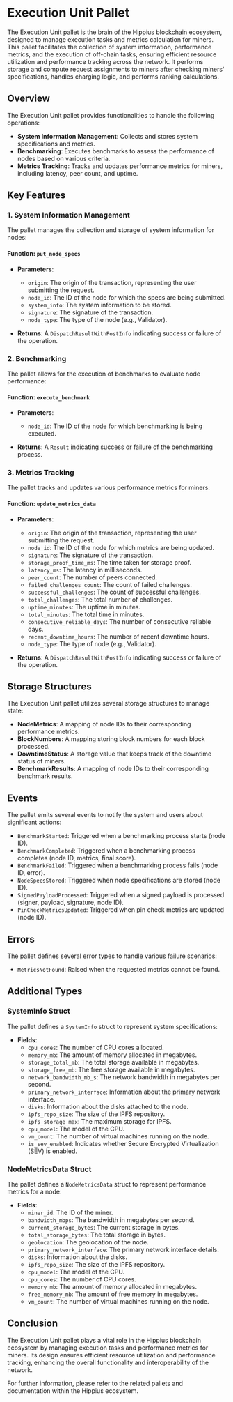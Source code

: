 # Execution Unit Pallet

The Execution Unit pallet is the brain of the Hippius blockchain ecosystem, designed to manage execution tasks and metrics calculation for miners. This pallet facilitates the collection of system information, performance metrics, and the execution of off-chain tasks, ensuring efficient resource utilization and performance tracking across the network. It performs storage and compute request assignments to miners after checking miners' specifications, handles charging logic, and performs ranking calculations.

## Overview

The Execution Unit pallet provides functionalities to handle the following operations:

- **System Information Management**: Collects and stores system specifications and metrics.
- **Benchmarking**: Executes benchmarks to assess the performance of nodes based on various criteria.
- **Metrics Tracking**: Tracks and updates performance metrics for miners, including latency, peer count, and uptime.

## Key Features

### 1. System Information Management

The pallet manages the collection and storage of system information for nodes:

#### Function: `put_node_specs`

- **Parameters**:
  - `origin`: The origin of the transaction, representing the user submitting the request.
  - `node_id`: The ID of the node for which the specs are being submitted.
  - `system_info`: The system information to be stored.
  - `signature`: The signature of the transaction.
  - `node_type`: The type of the node (e.g., Validator).

- **Returns**: A `DispatchResultWithPostInfo` indicating success or failure of the operation.

### 2. Benchmarking

The pallet allows for the execution of benchmarks to evaluate node performance:

#### Function: `execute_benchmark`

- **Parameters**:
  - `node_id`: The ID of the node for which benchmarking is being executed.

- **Returns**: A `Result` indicating success or failure of the benchmarking process.

### 3. Metrics Tracking

The pallet tracks and updates various performance metrics for miners:

#### Function: `update_metrics_data`

- **Parameters**:
  - `origin`: The origin of the transaction, representing the user submitting the request.
  - `node_id`: The ID of the node for which metrics are being updated.
  - `signature`: The signature of the transaction.
  - `storage_proof_time_ms`: The time taken for storage proof.
  - `latency_ms`: The latency in milliseconds.
  - `peer_count`: The number of peers connected.
  - `failed_challenges_count`: The count of failed challenges.
  - `successful_challenges`: The count of successful challenges.
  - `total_challenges`: The total number of challenges.
  - `uptime_minutes`: The uptime in minutes.
  - `total_minutes`: The total time in minutes.
  - `consecutive_reliable_days`: The number of consecutive reliable days.
  - `recent_downtime_hours`: The number of recent downtime hours.
  - `node_type`: The type of node (e.g., Validator).

- **Returns**: A `DispatchResultWithPostInfo` indicating success or failure of the operation.

## Storage Structures

The Execution Unit pallet utilizes several storage structures to manage state:

- **NodeMetrics**: A mapping of node IDs to their corresponding performance metrics.
- **BlockNumbers**: A mapping storing block numbers for each block processed.
- **DowntimeStatus**: A storage value that keeps track of the downtime status of miners.
- **BenchmarkResults**: A mapping of node IDs to their corresponding benchmark results.

## Events

The pallet emits several events to notify the system and users about significant actions:

- `BenchmarkStarted`: Triggered when a benchmarking process starts (node ID).
- `BenchmarkCompleted`: Triggered when a benchmarking process completes (node ID, metrics, final score).
- `BenchmarkFailed`: Triggered when a benchmarking process fails (node ID, error).
- `NodeSpecsStored`: Triggered when node specifications are stored (node ID).
- `SignedPayloadProcessed`: Triggered when a signed payload is processed (signer, payload, signature, node ID).
- `PinCheckMetricsUpdated`: Triggered when pin check metrics are updated (node ID).

## Errors

The pallet defines several error types to handle various failure scenarios:

- `MetricsNotFound`: Raised when the requested metrics cannot be found.

## Additional Types

### SystemInfo Struct

The pallet defines a `SystemInfo` struct to represent system specifications:

- **Fields**:
  - `cpu_cores`: The number of CPU cores allocated.
  - `memory_mb`: The amount of memory allocated in megabytes.
  - `storage_total_mb`: The total storage available in megabytes.
  - `storage_free_mb`: The free storage available in megabytes.
  - `network_bandwidth_mb_s`: The network bandwidth in megabytes per second.
  - `primary_network_interface`: Information about the primary network interface.
  - `disks`: Information about the disks attached to the node.
  - `ipfs_repo_size`: The size of the IPFS repository.
  - `ipfs_storage_max`: The maximum storage for IPFS.
  - `cpu_model`: The model of the CPU.
  - `vm_count`: The number of virtual machines running on the node.
  - `is_sev_enabled`: Indicates whether Secure Encrypted Virtualization (SEV) is enabled.

### NodeMetricsData Struct

The pallet defines a `NodeMetricsData` struct to represent performance metrics for a node:

- **Fields**:
  - `miner_id`: The ID of the miner.
  - `bandwidth_mbps`: The bandwidth in megabytes per second.
  - `current_storage_bytes`: The current storage in bytes.
  - `total_storage_bytes`: The total storage in bytes.
  - `geolocation`: The geolocation of the node.
  - `primary_network_interface`: The primary network interface details.
  - `disks`: Information about the disks.
  - `ipfs_repo_size`: The size of the IPFS repository.
  - `cpu_model`: The model of the CPU.
  - `cpu_cores`: The number of CPU cores.
  - `memory_mb`: The amount of memory allocated in megabytes.
  - `free_memory_mb`: The amount of free memory in megabytes.
  - `vm_count`: The number of virtual machines running on the node.

## Conclusion

The Execution Unit pallet plays a vital role in the Hippius blockchain ecosystem by managing execution tasks and performance metrics for miners. Its design ensures efficient resource utilization and performance tracking, enhancing the overall functionality and interoperability of the network.

For further information, please refer to the related pallets and documentation within the Hippius ecosystem.